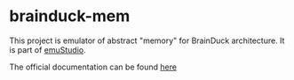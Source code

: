 # brainduck-mem

This project is emulator of abstract "memory" for BrainDuck architecture.
It is part of [emuStudio](https://www.emustudio.net/).

The official documentation can be found [here](https://www.emustudio.net/docuser/brainduck/index/#memory-code-brainduck-mem-code)
